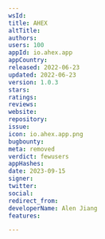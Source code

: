 ```yaml
---
wsId: 
title: AHEX
altTitle: 
authors: 
users: 100
appId: io.ahex.app
appCountry: 
released: 2022-06-23
updated: 2022-06-23
version: 1.0.3
stars: 
ratings: 
reviews: 
website: 
repository: 
issue: 
icon: io.ahex.app.png
bugbounty: 
meta: removed
verdict: fewusers
appHashes: 
date: 2023-09-15
signer: 
twitter: 
social: 
redirect_from: 
developerName: Alen Jiang
features: 

---
```


